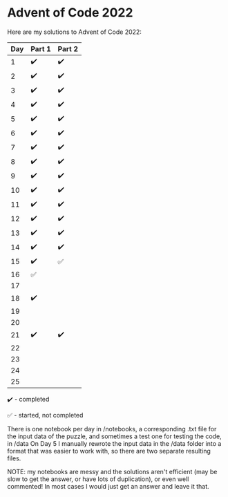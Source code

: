 # Advent of Code 2022

Here are my solutions to Advent of Code 2022:

|Day   |Part 1   |Part 2   |
|---|---|---|
|1   |:heavy_check_mark:   |:heavy_check_mark:   |
|2   |:heavy_check_mark:   |:heavy_check_mark:   |
|3   |:heavy_check_mark:   |:heavy_check_mark:   |
|4   |:heavy_check_mark:   |:heavy_check_mark:   |
|5   |:heavy_check_mark:   |:heavy_check_mark:   |
|6   |:heavy_check_mark:   |:heavy_check_mark:   |
|7   |:heavy_check_mark:   |:heavy_check_mark:   |
|8   |:heavy_check_mark:   |:heavy_check_mark:   |
|9   |:heavy_check_mark:   |:heavy_check_mark:   |
|10   |:heavy_check_mark:   |:heavy_check_mark:   |
|11   |:heavy_check_mark:   |:heavy_check_mark:   |
|12   |:heavy_check_mark:   |:heavy_check_mark:   |
|13   |:heavy_check_mark:   |:heavy_check_mark:   |
|14   |:heavy_check_mark:   |:heavy_check_mark:   |
|15   |:heavy_check_mark:   |:white_check_mark:   |
|16   |:white_check_mark:   |   |
|17   |   |   |
|18   |:heavy_check_mark:   |   |
|19   |   |   |
|20   |   |   |
|21   |:heavy_check_mark:   |:heavy_check_mark:   |
|22   |   |   |
|23   |   |   |
|24   |   |   |
|25   |   |   |

:heavy_check_mark: - completed

:white_check_mark: - started, not completed

There is one notebook per day in /notebooks, a corresponding .txt file for the input data of the puzzle, and sometimes a test one for testing the code, in /data
On Day 5 I manually rewrote the input data in the /data folder into a format that was easier to work with, so there are two separate resulting files.

NOTE: my notebooks are messy and the solutions aren't efficient (may be slow to get the answer, or have lots of duplication), or even well commented! In most cases I would just get an answer and leave it that.
